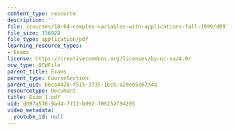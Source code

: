 ```yaml
---
content_type: resource
description: ''
file: /courses/18-04-complex-variables-with-applications-fall-1999/d097a5769ad47712b992f06252f94285_Exam_1.pdf
file_size: 136928
file_type: application/pdf
learning_resource_types:
- Exams
license: https://creativecommons.org/licenses/by-nc-sa/4.0/
ocw_type: OCWFile
parent_title: Exams
parent_type: CourseSection
parent_uid: b6ca4428-f515-3735-1bc6-a29ed5c62d4a
resourcetype: Document
title: Exam_1.pdf
uid: d097a576-9ad4-7712-b992-f06252f94285
video_metadata:
  youtube_id: null
---
```

